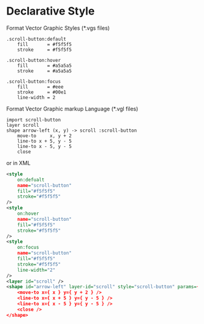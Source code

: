 # Declarative Style

Format Vector Graphic Styles (*.vgs files)
```
.scroll-button:default
	fill       = #f5f5f5
	stroke     = #f5f5f5

.scroll-button:hover
	fill       = #a5a5a5
	stroke     = #a5a5a5

.scroll-button:focus
	fill       = #eee
	stroke     = #00e1
	line-width = 2
```

Format Vector Graphic markup Language (*.vgl files)
```
import scroll-button
layer scroll
shape arrow-left (x, y) -> scroll :scroll-button 
	move-to     x, y + 2
	line-to x + 5, y - 5
	line-to x - 5, y - 5
	close
```

or in XML 

```xml
<style
	on:defualt
	name="scroll-button"
	fill="#f5f5f5"
	stroke="#f5f5f5"
/>
<style
	on:hover
	name="scroll-button"	
	fill="#f5f5f5" 
	stroke="#f5f5f5"	
/>
<style
	on:focus
	name="scroll-button"	
	fill="#f5f5f5"
	stroke="#f5f5f5"
	line-width="2"
/>
<layer id="scroll" />
<shape id="arrow-left" layer-id="scroll" style="scroll-button" params={ x, y }>
	<move-to x={ x } y={ y + 2 } />
	<line-to x={ x + 5 } y={ y - 5 } />
	<line-to x={ x - 5 } y={ y - 5 } />
	<close />
</shape>
```